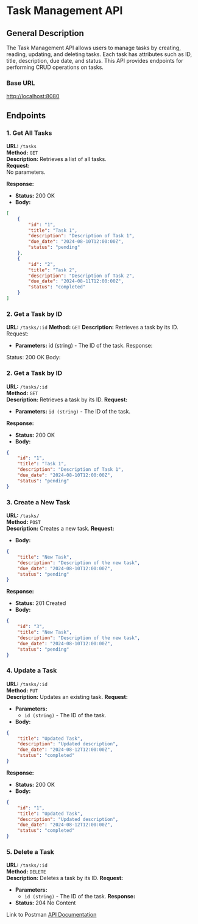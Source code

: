 # Task Management API

## General Description
The Task Management API allows users to manage tasks by creating, reading, updating, and deleting tasks. Each task has attributes such as ID, title, description, due date, and status. This API provides endpoints for performing CRUD operations on tasks.

### Base URL

[http://localhost:8080](http://localhost:8080)


## Endpoints

### 1. Get All Tasks
**URL:** `/tasks`  
**Method:** `GET`  
**Description:** Retrieves a list of all tasks.  
**Request:**  
No parameters.

**Response:**
- **Status:** 200 OK
- **Body:**
```json
[
    {
        "id": "1",
        "title": "Task 1",
        "description": "Description of Task 1",
        "due_date": "2024-08-10T12:00:00Z",
        "status": "pending"
    },
    {
        "id": "2",
        "title": "Task 2",
        "description": "Description of Task 2",
        "due_date": "2024-08-11T12:00:00Z",
        "status": "completed"
    }
]
```

### 2. Get a Task by ID
**URL:** `/tasks/:id`
**Method:** `GET`
**Description:** Retrieves a task by its ID.
Request:

- **Parameters:**
id (string) - The ID of the task.
Response:

Status: 200 OK
Body:

### 2. Get a Task by ID
**URL:** `/tasks/:id`  
**Method:** `GET`  
**Description:**  Retrieves a task by its ID.
**Request:** 
- **Parameters:** `id (string)` - The ID of the task.

**Response:**
- **Status:** 200 OK
- **Body:**
```json
{
    "id": "1",
    "title": "Task 1",
    "description": "Description of Task 1",
    "due_date": "2024-08-10T12:00:00Z",
    "status": "pending"
}
```
### 3. Create a New Task
**URL:** `/tasks/`  
**Method:** `POST`  
**Description:**  Creates a new task.
**Request:** 
- **Body:**
```json
{
    "title": "New Task",
    "description": "Description of the new task",
    "due_date": "2024-08-10T12:00:00Z",
    "status": "pending"
}
```
**Response:**
- **Status:** 201 Created
- **Body:**
```json
{
    "id": "3",
    "title": "New Task",
    "description": "Description of the new task",
    "due_date": "2024-08-10T12:00:00Z",
    "status": "pending"
}
```
### 4. Update a Task
**URL:** `/tasks/:id`  
**Method:** `PUT`  
**Description:**  Updates an existing task.
**Request:** 
- **Parameters:**
    - `id (string)` - The ID of the task.
- **Body:**
```json
{
    "title": "Updated Task",
    "description": "Updated description",
    "due_date": "2024-08-12T12:00:00Z",
    "status": "completed"
}

```
**Response:**
- **Status:** 200 OK
- **Body:**
```json
{
    "id": "1",
    "title": "Updated Task",
    "description": "Updated description",
    "due_date": "2024-08-12T12:00:00Z",
    "status": "completed"
}
```

### 5. Delete a Task
**URL:** `/tasks/:id`  
**Method:** `DELETE`  
**Description:**  Deletes a task by its ID.
**Request:** 
- **Parameters:**
    - `id (string)` - The ID of the task.
**Response:**
- **Status:** 204 No Content

Link to Postman [API Documentation](https://documenter.getpostman.com/view/25805253/2sA3rzKCtU)